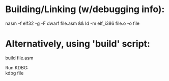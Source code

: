 # Building/Linking (w/debugging info):
  
nasm -f elf32 -g -F dwarf file.asm && ld -m elf_i386 file.o -o file

# Alternatively, using 'build' script:

build file.asm  

Run KDBG:  
kdbg file
